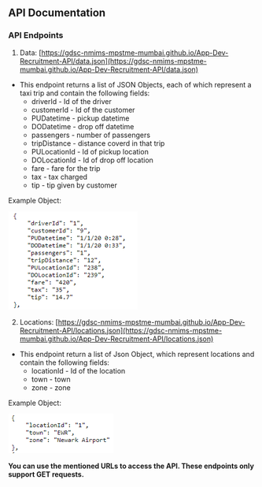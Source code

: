 ## API Documentation

### API Endpoints

1. Data: [https://gdsc-nmims-mpstme-mumbai.github.io/App-Dev-Recruitment-API/data.json](https://gdsc-nmims-mpstme-mumbai.github.io/App-Dev-Recruitment-API/data.json)
- This endpoint returns a list of JSON Objects, each of which represent a taxi trip and contain the following fields:
  - driverId - Id of the driver
  - customerId - Id of the customer
  - PUDatetime - pickup datetime
  - DODatetime - drop off datetime
  - passengers - number of passengers
  - tripDistance - distance coverd in that trip
  - PULocationId - Id of pickup location
  - DOLocationId - Id of drop off location
  - fare - fare for the trip
  - tax - tax charged
  - tip - tip given by customer

Example Object:

![alt text](https://github.com/GDSC-NMIMS-MPSTME-Mumbai/App-Dev-Recruitment-API/blob/gh-pages/data_snippet.png)

2. Locations: [https://gdsc-nmims-mpstme-mumbai.github.io/App-Dev-Recruitment-API/locations.json](https://gdsc-nmims-mpstme-mumbai.github.io/App-Dev-Recruitment-API/locations.json)
- This endpoint return a list of Json Object, which represent locations and contain the following fields:
  - locationId - Id of the location
  - town - town
  - zone - zone

Example Object:

![alt text](https://github.com/GDSC-NMIMS-MPSTME-Mumbai/App-Dev-Recruitment-API/blob/gh-pages/location_snippet.png)


**You can use the mentioned URLs to access the API. These endpoints only support GET requests.**

